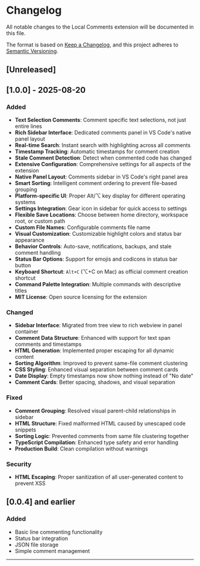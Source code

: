 # Changelog

All notable changes to the Local Comments extension will be documented in this file.

The format is based on [Keep a Changelog](https://keepachangelog.com/en/1.1.0/),
and this project adheres to [Semantic Versioning](https://semver.org/spec/v2.0.0.html).

## [Unreleased]

## [1.0.0] - 2025-08-20

### Added
- **Text Selection Comments**: Comment specific text selections, not just entire lines
- **Rich Sidebar Interface**: Dedicated comments panel in VS Code's native panel layout
- **Real-time Search**: Instant search with highlighting across all comments
- **Timestamp Tracking**: Automatic timestamps for comment creation
- **Stale Comment Detection**: Detect when commented code has changed
- **Extensive Configuration**: Comprehensive settings for all aspects of the extension
- **Native Panel Layout**: Comments sidebar in VS Code's right panel area
- **Smart Sorting**: Intelligent comment ordering to prevent file-based grouping
- **Platform-specific UI**: Proper Alt/⌥ key display for different operating systems
- **Settings Integration**: Gear icon in sidebar for quick access to settings
- **Flexible Save Locations**: Choose between home directory, workspace root, or custom path
- **Custom File Names**: Configurable comments file name
- **Visual Customization**: Customizable highlight colors and status bar appearance
- **Behavior Controls**: Auto-save, notifications, backups, and stale comment handling
- **Status Bar Options**: Support for emojis and codicons in status bar button
- **Keyboard Shortcut**: `Alt+C` (⌥+C on Mac) as official comment creation shortcut
- **Command Palette Integration**: Multiple commands with descriptive titles
- **MIT License**: Open source licensing for the extension

### Changed
- **Sidebar Interface**: Migrated from tree view to rich webview in panel container
- **Comment Data Structure**: Enhanced with support for text span comments and timestamps
- **HTML Generation**: Implemented proper escaping for all dynamic content
- **Sorting Algorithm**: Improved to prevent same-file comment clustering
- **CSS Styling**: Enhanced visual separation between comment cards
- **Date Display**: Empty timestamps now show nothing instead of "No date"
- **Comment Cards**: Better spacing, shadows, and visual separation

### Fixed
- **Comment Grouping**: Resolved visual parent-child relationships in sidebar
- **HTML Structure**: Fixed malformed HTML caused by unescaped code snippets
- **Sorting Logic**: Prevented comments from same file clustering together
- **TypeScript Compilation**: Enhanced type safety and error handling
- **Production Build**: Clean compilation without warnings

### Security
- **HTML Escaping**: Proper sanitization of all user-generated content to prevent XSS

## [0.0.4] and earlier

### Added
- Basic line commenting functionality  
- Status bar integration
- JSON file storage
- Simple comment management

---